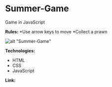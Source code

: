 # Summer-Game
Game in JavaScript

**Rules:**
*Use arrow keys to move
*Collect a prawn

![alt "Summer-Game"](https://github.com/sfait/Comics-Shop/blob/master/images/comics-shop.png "Summer-Game")

**Technologies:**
* HTML
* CSS
* JavaScript

**Link:** 
